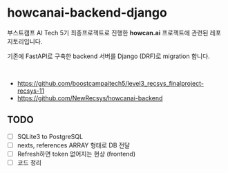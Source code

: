# howcanai-backend-django

부스트캠프 AI Tech 5기 최종프로젝트로 진행한 <b>howcan.ai</b> 프로젝트에 관련된 레포지토리입니다.

기존에 FastAPI로 구축한 backend 서버를 Django (DRF)로 migration 합니다.

<br>

- https://github.com/boostcampaitech5/level3_recsys_finalproject-recsys-11
- https://github.com/NewRecsys/howcanai-backend

## TODO

- [ ] SQLite3 to PostgreSQL
- [ ] nexts, references ARRAY 형태로 DB 전달
- [ ] Refresh하면 token 없어지는 현상 (frontend)
- [ ] 코드 정리
